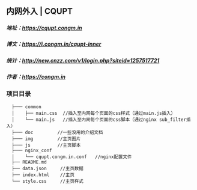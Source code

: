 ## 内网外入 | CQUPT

##### 地址：https://cqupt.congm.in
##### 博文：https://i.congm.in/cqupt-inner
##### 统计：http://new.cnzz.com/v1/login.php?siteid=1257517721
##### 作者：https://congm.in

### 项目目录
```
  ├─── common
  │    ├── main.css  //插入至内网每个页面的css样式（通过main.js插入）
  │    └── main.js   //插入至内网每个页面的css脚本（通过nginx sub_filter插入）
  ├─── doc         //一些没用的介绍文档
  ├─── img         //主页图片
  ├─── js          //主页脚本
  ├─── nginx_conf
  │    └── cqupt.congm.in.conf   //nginx配置文件
  ├── README.md
  ├── data.json     //主页数据
  ├── index.html    //主页
  └── style.css     //主页样式
```